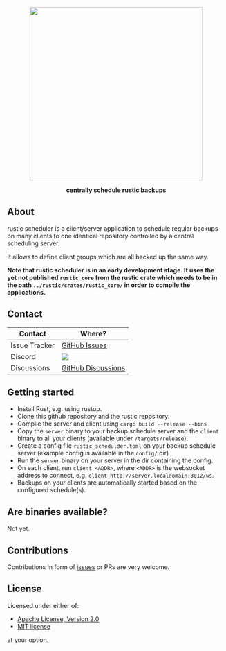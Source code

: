 <p align="center">
<img src="https://media.githubusercontent.com/media/rustic-rs/docs/main/assets/readme_header_scheduler.png" height="400" />
</p>
<p align="center"><b>centrally schedule rustic backups</b></p>

<!-- <p align="center">
<a href="https://crates.io/crates/rustic-rs"><img src="https://img.shields.io/crates/v/rustic-rs.svg" /></a>
<a href="https://docs.rs/rustic-rs/"><img src="https://img.shields.io/docsrs/rustic-rs?style=flat&amp;labelColor=1c1d42&amp;color=4f396a&amp;logo=Rust&amp;logoColor=white" /></a>
<a href="https://raw.githubusercontent.com/rustic-rs/rustic/main/"><img src="https://img.shields.io/badge/license-Apache2.0/MIT-blue.svg" /></a>
<a href="https://crates.io/crates/rustic-rs"><img src="https://img.shields.io/crates/d/rustic-rs.svg" /></a>
<p> -->

## About

rustic scheduler is a client/server application to schedule regular backups on
many clients to one identical repository controlled by a central scheduling
server.

It allows to define client groups which are all backed up the same way.

**Note that rustic scheduler is in an early development stage. It uses the yet
not published `rustic_core` from the rustic crate which needs to be in the path
`../rustic/crates/rustic_core/` in order to compile the applications.**

## Contact

| Contact       | Where?                                                                                 |
| ------------- | -------------------------------------------------------------------------------------- |
| Issue Tracker | [GitHub Issues](https://github.com/rustic-rs/rustic_scheduler/issues)                  |
| Discord       | [![](https://dcbadge.vercel.app/api/server/WRUWENZnzQ)](https://discord.gg/WRUWENZnzQ) |
| Discussions   | [GitHub Discussions](https://github.com/rustic-rs/rustic/discussions)                  |

## Getting started

- Install Rust, e.g. using rustup.
- Clone this github repository and the rustic repository.
- Compile the server and client using `cargo build --release --bins`
- Copy the `server` binary to your backup schedule server and the `client`
  binary to all your clients (available under `/targets/release`).
- Create a config file `rustic_schedulder.toml` on your backup schedule server
  (example config is available in the `config/` dir)
- Run the `server` binary on your server in the dir containing the config.
- On each client, run `client <ADDR>`, where `<ADDR>` is the websocket address
  to connect, e.g. `client http://server.localdomain:3012/ws`.
- Backups on your clients are automatically started based on the configured
  schedule(s).

## Are binaries available?

Not yet.

## Contributions

Contributions in form of [issues][4] or PRs are very welcome.

## License

Licensed under either of:

- [Apache License, Version 2.0](./LICENSE-APACHE)
- [MIT license](./LICENSE-MIT)

at your option.

[4]: https://github.com/rustic-rs/rustic_scheduler/issues/new/choose
